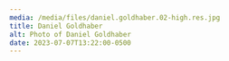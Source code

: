 ```yaml
---
media: /media/files/daniel.goldhaber.02-high.res.jpg
title: Daniel Goldhaber
alt: Photo of Daniel Goldhaber
date: 2023-07-07T13:22:00-0500
---
```

